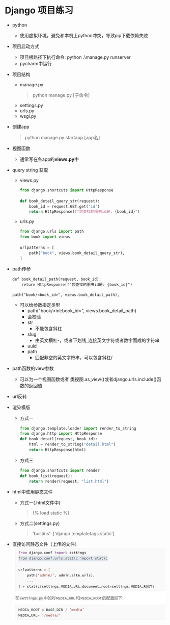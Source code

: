 # Django 项目练习

+ python
  + 使用虚拟环境，避免和本机上python冲突，导致pip下载依赖失败

+ 项目启动方式
  + 项目根路径下执行命令: python .\manage.py runserver
  + pycharm中运行


+ 项目结构
  + manage.py
    > python manage.py [子命令]
  + settings.py
  + urls.py
  + wsgi.py


+ 创建app
  > python manage.py startapp [app名]


+ 视图函数
  + 通常写在各app的**views.py**中

+ query string 获取
  + views.py
    ```python
    from django.shortcuts import HttpResponse
    
    def book_detail_query_str(request):
        book_id = request.GET.get('id')
        return HttpResponse(f"您查找的图书id是: {book_id}")
    ```
  + urls.py
    ```python
    from django.urls import path
    from book import views
    
    urlpatterns = [
        path("book", views.book_detail_query_str),
    ]
    
    ```

+ path传参
  ```
  def book_detail_path(request, book_id):
      return HttpResponse(f"您查找的图书id是: {book_id}")
  
  path("book/<book_id>", views.book_detail_path),
  ```
  + 可以给参数指定类型
    + path("book/<int\:book_id>", views.book_detail_path)
    + 会校验
    + str
      + 不能包含斜杠
    + slug
      + 由英文横杠-，或者下划线_连接英文字符或者数字而成的字符串
    + uuid
    + path
      + 匹配非空的英文字符串，可以包含斜杠/

+ path函数的view参数
  + 可以为一个视图函数或者 类视图.as_view()或者django.urls.include()函数的返回值


+ url反转



+ 渲染模版
  + 方式一
    ```python
    from django.template.loader import render_to_string
    from django.http import HttpResponse
    def book_detail(request, book_id):
        html = render_to_string("detail.html")
        return HttpResponse(html)
    ```
  + 方式三
    ```python
    from django.shortcuts import render
    def book_list(request):
        return render(request, "list.html")
    ```


+ html中使用静态文件
  + 方式一(.html文件中)
    > {% load static %}
  + 方式二(settings.py)
    > 'builtins': ['django.templatetags.static']


+ 直接访问静态文件（上传的文件）
  ![静态文件访问](docImg/静态文件访问.png)













































































